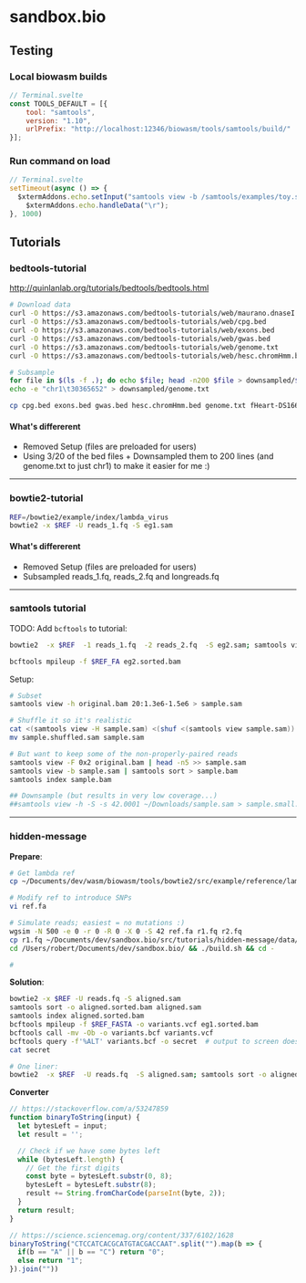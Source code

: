 # sandbox.bio

## Testing

### Local biowasm builds

```javascript
// Terminal.svelte
const TOOLS_DEFAULT = [{
	tool: "samtools",
	version: "1.10",
	urlPrefix: "http://localhost:12346/biowasm/tools/samtools/build/"
}];
```

### Run command on load

```javascript
// Terminal.svelte
setTimeout(async () => {
  $xtermAddons.echo.setInput("samtools view -b /samtools/examples/toy.sam > bad.bam; samtools quickcheck bad.bam");
	$xtermAddons.echo.handleData("\r");
}, 1000)
```


## Tutorials

### bedtools-tutorial

http://quinlanlab.org/tutorials/bedtools/bedtools.html

```bash
# Download data
curl -O https://s3.amazonaws.com/bedtools-tutorials/web/maurano.dnaseI.tgz
curl -O https://s3.amazonaws.com/bedtools-tutorials/web/cpg.bed
curl -O https://s3.amazonaws.com/bedtools-tutorials/web/exons.bed
curl -O https://s3.amazonaws.com/bedtools-tutorials/web/gwas.bed
curl -O https://s3.amazonaws.com/bedtools-tutorials/web/genome.txt
curl -O https://s3.amazonaws.com/bedtools-tutorials/web/hesc.chromHmm.bed

# Subsample
for file in $(ls -f .); do echo $file; head -n200 $file > downsampled/$file; done
echo -e "chr1\t30365652" > downsampled/genome.txt

cp cpg.bed exons.bed gwas.bed hesc.chromHmm.bed genome.txt fHeart-DS16621.hotspot.twopass.fdr0.05.merge.bed fHeart-DS15839.hotspot.twopass.fdr0.05.merge.bed fSkin_fibro_bicep_R-DS19745.hg19.hotspot.twopass.fdr0.05.merge.bed ../../tutorials/1-intro-to-bedtools/data
```

#### What's differerent
* Removed Setup (files are preloaded for users)
* Using 3/20 of the bed files + Downsampled them to 200 lines (and genome.txt to just chr1) to make it easier for me :)

---

### bowtie2-tutorial

```bash
REF=/bowtie2/example/index/lambda_virus
bowtie2 -x $REF -U reads_1.fq -S eg1.sam
```

#### What's differerent
* Removed Setup (files are preloaded for users)
* Subsampled reads_1.fq, reads_2.fq and longreads.fq

---

### samtools tutorial

TODO: Add `bcftools` to tutorial:

```bash
bowtie2  -x $REF  -1 reads_1.fq  -2 reads_2.fq  -S eg2.sam; samtools view eg2.sam -o eg2.bam; samtools sort eg2.sam -o eg2.sorted.bam

bcftools mpileup -f $REF_FA eg2.sorted.bam
```

Setup:

```bash
# Subset
samtools view -h original.bam 20:1.3e6-1.5e6 > sample.sam

# Shuffle it so it's realistic
cat <(samtools view -H sample.sam) <(shuf <(samtools view sample.sam)) > sample.shuffled.sam
mv sample.shuffled.sam sample.sam

# But want to keep some of the non-properly-paired reads
samtools view -F 0x2 original.bam | head -n5 >> sample.sam
samtools view -b sample.sam | samtools sort > sample.bam
samtools index sample.bam

## Downsample (but results in very low coverage...)
##samtools view -h -S -s 42.0001 ~/Downloads/sample.sam > sample.small.sam
```

---

### hidden-message

**Prepare**:

```bash
# Get lambda ref
cp ~/Documents/dev/wasm/biowasm/tools/bowtie2/src/example/reference/lambda_virus.fa ref.fa

# Modify ref to introduce SNPs
vi ref.fa

# Simulate reads; easiest = no mutations :)
wgsim -N 500 -e 0 -r 0 -R 0 -X 0 -S 42 ref.fa r1.fq r2.fq
cp r1.fq ~/Documents/dev/sandbox.bio/src/tutorials/hidden-message/data/reads.fq
cd /Users/robert/Documents/dev/sandbox.bio/ && ./build.sh && cd -

# 
```

**Solution**:

```bash
bowtie2 -x $REF -U reads.fq -S aligned.sam
samtools sort -o aligned.sorted.bam aligned.sam
samtools index aligned.sorted.bam
bcftools mpileup -f $REF_FASTA -o variants.vcf eg1.sorted.bam
bcftools call -mv -Ob -o variants.bcf variants.vcf
bcftools query -f'%ALT' variants.bcf -o secret  # output to screen doesn't work b/c not flushed
cat secret

# One liner:
bowtie2  -x $REF  -U reads.fq  -S aligned.sam; samtools sort -o aligned.sorted.bam aligned.sam; samtools index aligned.sorted.bam; bcftools mpileup -f $REF_FASTA -o variants.vcf aligned.sorted.bam; bcftools call -mv -Ob -o variants.bcf variants.vcf; bcftools query -f'%ALT' variants.bcf -o secret; cat secret
```

**Converter**

```js
// https://stackoverflow.com/a/53247859
function binaryToString(input) {
  let bytesLeft = input;
  let result = '';

  // Check if we have some bytes left
  while (bytesLeft.length) {
    // Get the first digits
    const byte = bytesLeft.substr(0, 8);
    bytesLeft = bytesLeft.substr(8);
    result += String.fromCharCode(parseInt(byte, 2));
  }
  return result;
}

// https://science.sciencemag.org/content/337/6102/1628
binaryToString("CTCCATCACGCATGTACGACCAAT".split("").map(b => {
  if(b == "A" || b == "C") return "0";
  else return "1";
}).join(""))
```
